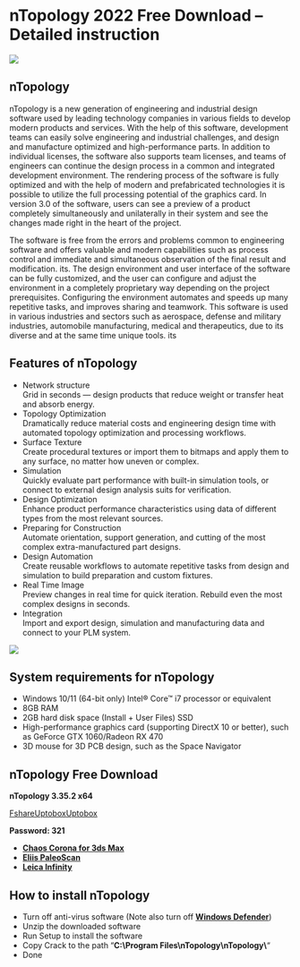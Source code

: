 # nTopology 2022 Free Download – Detailed instruction
[![](https://iggtech.com/wp-content/uploads/2022/10/nTopology.jpg)
](https://iggtech.com/wp-content/uploads/2022/10/nTopology.jpg)

nTopology
---------

nTopology is a new generation of engineering and industrial design software used by leading technology companies in various fields to develop modern products and services. With the help of this software, development teams can easily solve engineering and industrial challenges, and design and manufacture optimized and high-performance parts. In addition to individual licenses, the software also supports team licenses, and teams of engineers can continue the design process in a common and integrated development environment. The rendering process of the software is fully optimized and with the help of modern and prefabricated technologies it is possible to utilize the full processing potential of the graphics card. In version 3.0 of the software, users can see a preview of a product completely simultaneously and unilaterally in their system and see the changes made right in the heart of the project.

The software is free from the errors and problems common to engineering software and offers valuable and modern capabilities such as process control and immediate and simultaneous observation of the final result and modification. its. The design environment and user interface of the software can be fully customized, and the user can configure and adjust the environment in a completely proprietary way depending on the project prerequisites. Configuring the environment automates and speeds up many repetitive tasks, and improves sharing and teamwork. This software is used in various industries and sectors such as aerospace, defense and military industries, automobile manufacturing, medical and therapeutics, due to its diverse and at the same time unique tools. its

Features of nTopology
---------------------

*   Network structure  
    Grid in seconds — design products that reduce weight or transfer heat and absorb energy.
*   Topology Optimization  
    Dramatically reduce material costs and engineering design time with automated topology optimization and processing workflows.
*   Surface Texture  
    Create procedural textures or import them to bitmaps and apply them to any surface, no matter how uneven or complex.
*   Simulation  
    Quickly evaluate part performance with built-in simulation tools, or connect to external design analysis suits for verification.
*   Design Optimization  
    Enhance product performance characteristics using data of different types from the most relevant sources.
*   Preparing for Construction  
    Automate orientation, support generation, and cutting of the most complex extra-manufactured part designs.
*   Design Automation  
    Create reusable workflows to automate repetitive tasks from design and simulation to build preparation and custom fixtures.
*   Real Time Image  
    Preview changes in real time for quick iteration. Rebuild even the most complex designs in seconds.
*   Integration  
    Import and export design, simulation and manufacturing data and connect to your PLM system.

![](https://iggtech.com/wp-content/uploads/2021/08/3D-Coat-3.jpg)

System requirements for nTopology
---------------------------------

*   Windows 10/11 (64-bit only) Intel® Core™ i7 processor or equivalent
*   8GB RAM
*   2GB hard disk space (Install + User Files) SSD
*   High-performance graphics card (supporting DirectX 10 or better), such as GeForce GTX 1060/Radeon RX 470
*   3D mouse for 3D PCB design, such as the Space Navigator

nTopology Free Download
-----------------------

**nTopology 3.35.2 x64**

[Fshare](https://iggtech.com/download-url/?url=http%3A%2F%2Fwww.fshare.vn%2Ffile%2FEJ5UJVIOLPEO)[Uptobox](https://iggtech.com/download-url/?url=https%3A%2F%2Fuptobox.com%2Funbj1gye4cks)[Uptobox](https://iggtech.com/download-url/?url=https%3A%2F%2Fwww.upload-4ever.com%2Fu968uq5hpwnn)

**Password: 321**

*   [**Chaos Corona for 3ds Max**](https://iggtech.com/chaos-corona-for-3ds-max-download/)
*   [**Eliis PaleoScan**](https://iggtech.com/eliis-paleoscan-download/)
*   [**Leica Infinity**](https://iggtech.com/leica-infinity-download/)

How to install nTopology
------------------------

*   Turn off anti-virus software (Note also turn off [**Windows Defender**](https://iggtech.com/defender-control/))
*   Unzip the downloaded software
*   Run Setup to install the software
*   Copy Crack to the path “**C:\\Program Files\\nTopology\\nTopology\\**“
*   Done